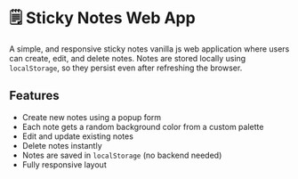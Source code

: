 # 🗒 Sticky Notes Web App

A simple, and responsive sticky notes vanilla js web application where users can create, edit, and delete notes. Notes are stored locally using `localStorage`, so they persist even after refreshing the browser.

##  Features

-  Create new notes using a popup form
-  Each note gets a random background color from a custom palette
-  Edit and update existing notes
-  Delete notes instantly
-  Notes are saved in `localStorage` (no backend needed)
-  Fully responsive layout 


